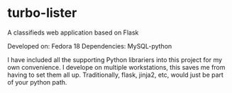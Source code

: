 turbo-lister
============

A classifieds web application based on Flask

Developed on: Fedora 18
Dependencies:
MySQL-python

I have included all the supporting Python librariers into this project for my own convenience.  I develope on multiple workstations, this saves me from having to set them all up.  Traditionally, flask, jinja2, etc, would just be part of your python path.
